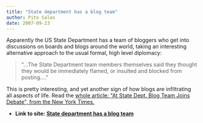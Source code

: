 ```yaml
---
title: "State department has a blog team"
author: Pito Salas
date: 2007-09-23
---
```




Apparently the US State Department has a team of bloggers who get into
discussions on boards and blogs around the world, taking an interesting
alternative approach to the usual formal, high level diplomacy:

> "…The State Department team members themselves said they thought they would
> be immediately flamed, or insulted and blocked from posting…."

This is pretty interesting, and yet another sign of how blogs are infiltrating
all aspects of life. Read the [whole article: "At State Dept. Blog Team Joins
Debate", from the New York
Times.](<http://www.nytimes.com/2007/09/22/washington/22bloggers.html>)


* **Link to site:** **[State department has a blog team](None)**
